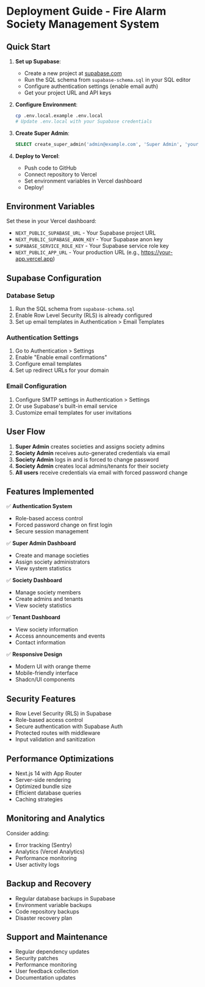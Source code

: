 # Deployment Guide - Fire Alarm Society Management System

## Quick Start

1. **Set up Supabase**:
   - Create a new project at [supabase.com](https://supabase.com)
   - Run the SQL schema from `supabase-schema.sql` in your SQL editor
   - Configure authentication settings (enable email auth)
   - Get your project URL and API keys

2. **Configure Environment**:
   ```bash
   cp .env.local.example .env.local
   # Update .env.local with your Supabase credentials
   ```

3. **Create Super Admin**:
   ```sql
   SELECT create_super_admin('admin@example.com', 'Super Admin', 'your_secure_password');
   ```

4. **Deploy to Vercel**:
   - Push code to GitHub
   - Connect repository to Vercel
   - Set environment variables in Vercel dashboard
   - Deploy!

## Environment Variables

Set these in your Vercel dashboard:

- `NEXT_PUBLIC_SUPABASE_URL` - Your Supabase project URL
- `NEXT_PUBLIC_SUPABASE_ANON_KEY` - Your Supabase anon key
- `SUPABASE_SERVICE_ROLE_KEY` - Your Supabase service role key
- `NEXT_PUBLIC_APP_URL` - Your production URL (e.g., https://your-app.vercel.app)

## Supabase Configuration

### Database Setup
1. Run the SQL schema from `supabase-schema.sql`
2. Enable Row Level Security (RLS) is already configured
3. Set up email templates in Authentication > Email Templates

### Authentication Settings
1. Go to Authentication > Settings
2. Enable "Enable email confirmations"
3. Configure email templates
4. Set up redirect URLs for your domain

### Email Configuration
1. Configure SMTP settings in Authentication > Settings
2. Or use Supabase's built-in email service
3. Customize email templates for user invitations

## User Flow

1. **Super Admin** creates societies and assigns society admins
2. **Society Admin** receives auto-generated credentials via email
3. **Society Admin** logs in and is forced to change password
4. **Society Admin** creates local admins/tenants for their society
5. **All users** receive credentials via email with forced password change

## Features Implemented

✅ **Authentication System**
- Role-based access control
- Forced password change on first login
- Secure session management

✅ **Super Admin Dashboard**
- Create and manage societies
- Assign society administrators
- View system statistics

✅ **Society Dashboard**
- Manage society members
- Create admins and tenants
- View society statistics

✅ **Tenant Dashboard**
- View society information
- Access announcements and events
- Contact information

✅ **Responsive Design**
- Modern UI with orange theme
- Mobile-friendly interface
- Shadcn/UI components

## Security Features

- Row Level Security (RLS) in Supabase
- Role-based access control
- Secure authentication with Supabase Auth
- Protected routes with middleware
- Input validation and sanitization

## Performance Optimizations

- Next.js 14 with App Router
- Server-side rendering
- Optimized bundle size
- Efficient database queries
- Caching strategies

## Monitoring and Analytics

Consider adding:
- Error tracking (Sentry)
- Analytics (Vercel Analytics)
- Performance monitoring
- User activity logs

## Backup and Recovery

- Regular database backups in Supabase
- Environment variable backups
- Code repository backups
- Disaster recovery plan

## Support and Maintenance

- Regular dependency updates
- Security patches
- Performance monitoring
- User feedback collection
- Documentation updates

